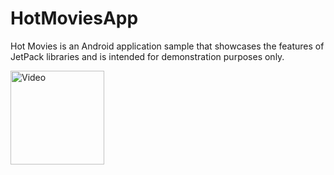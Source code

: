 # HotMoviesApp
Hot Movies is an Android application sample that showcases the features of JetPack libraries and is intended for demonstration purposes only.

<p style="text-align: left;">
  <img width="150" src="appVideo.gif" alt="Video">
</p>